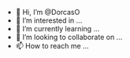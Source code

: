- 👋 Hi, I’m @DorcasO
- 👀 I’m interested in ...
- 🌱 I’m currently learning ...
- 💞️ I’m looking to collaborate on ...
- 📫 How to reach me ...

<!---
DorcasO/DorcasO is a ✨ special ✨ repository because its `README.md` (this file) appears on your GitHub profile.
You can click the Preview link to take a look at your changes.
--->
